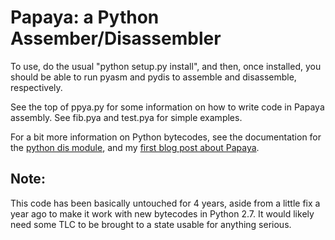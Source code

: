 # Papaya: a Python Assember/Disassembler

To use, do the usual "python setup.py install", and then, once
installed, you should be able to run pyasm and pydis to assemble and
disassemble, respectively.

See the top of ppya.py for some information on how to write code in
Papaya assembly. See fib.pya and test.pya for simple examples.

For a bit more information on Python bytecodes, see the documentation
for the [python dis module][dis], and my [first blog post about
Papaya][papaya].

[dis]: http://docs.python.org/library/dis.html
[papaya]: http://probablyprogramming.com/2008/04/18/ppya-python-assembler

## Note:

This code has been basically untouched for 4 years, aside from a
little fix a year ago to make it work with new bytecodes in Python
2.7. It would likely need some TLC to be brought to a state usable for
anything serious.